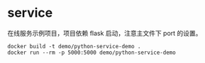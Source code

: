 # service
在线服务示例项目，项目依赖 flask 启动，注意主文件下 port 的设置。

```
docker build -t demo/python-service-demo .
docker run --rm -p 5000:5000 demo/python-service-demo
```

